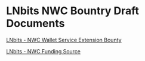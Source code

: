 # LNbits NWC Bountry Draft Documents

[LNbits - NWC Wallet Service Extension Bounty](nwc-wallet-service-extension.md)

[LNbits - NWC Funding Source](nwc-funding-source.md)
